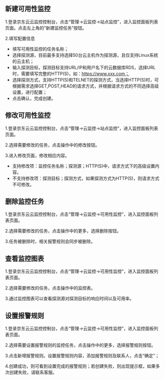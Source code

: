 ## 新建可用性监控
1.登录京东云云监控控制台，点击“管理->云监控->站点监控”，进入监控面板列表页面。点击左上角的“新建监控任务”按钮。

2.填写配置信息
- 填写可用性监控的任务名称；
- 选择探测源，目前最多支持选择50台云主机作为探测源，且仅支持Linux系统的云主机；
- 输入探测目标，探测目标支持URL/IP和用户名下的云数据库RDS，选择URL时，需要填写完整的HTTP(S)，如：https://www.xxx.com；
- 选择探测方式，支持HTTP(S)和TELNET的探测方式，当选择HTTP(S)时，可根据需求选择GET,POST,HEAD的请求方式，并根据请求方式的不同选择高级设置，进行配置；
- 点击确认，完成创建。

## 修改可用性监控
1.登录京东云云监控控制台，点击“管理->云监控->站点监控”，进入监控面板列表页面。

2.选择需要修改的任务，点击操作中的修改按钮。

3.进入修改页面，修改相应内容。
- 支持修改项：监控任务名称；探测源；HTTP(S)中，请求方式下的高级设置内容。
- 不支持修改项：探测目标；探测方式，如果探测方式为HTTP(S)，则请求方式不可修改。

## 删除监控任务
1.登录京东云云监控控制台，点击“管理->云监控->可用性监控”，进入监控面板列表页面。

2.选择需要修改的任务，点击操作中的更多，选择删除按钮。

3.任务被删除时，相关报警规则会同步被删除。

## 查看监控图表
1.登录京东云云监控控制台，点击“管理->云监控->可用性监控”，进入监控面板列表页面。

2.选择需要修改的任务，点击操作中的监控表。

3.通过监控图表可以查看探测源对探测目标的响应时间以及可用率。

## 设置报警规则
1.登录京东云云监控控制台，点击“管理->云监控->可用性监控”，进入监控面板列表页面。

2.选择需要设置报警规则的监控任务，点击操作中的更多，选择报警规则按钮。

3.点击新增报警规则。设置报警规则内容，添加报警规则及联系人，点击“确定”；

4.创建成功，则可看到设置完成的报警规则；若创建失败，则出现提示框，如果多次创建失败，请联系客服。



